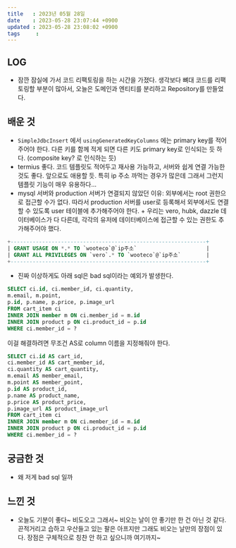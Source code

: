 ```yaml
---
title   : 2023년 05월 28일
date    : 2023-05-28 23:07:44 +0900
updated : 2023-05-28 23:08:02 +0900
tags     : 
---
```

## LOG
- 잠깐 잠실에 가서 코드 리팩토링을 하는 시간을 가졌다. 생각보다 뼈대 코드를 리팩토링할 부분이 많아서, 오늘은 도메인과 엔티티를 분리하고 Repository를 만들었다. 

## 배운 것
- `SimpleJdbcInsert` 에서  `usingGeneratedKeyColumns` 에는 primary key를 적어주어야 한다. 다른 키를 함께 적게 되면 다른 키도 primary key로 인식되는 듯 하다. (composite key? 로 인식하는 듯)
- termius 좋다. 코드 템플릿도 적어두고 재사용 가능하고, 서버와 쉽게 연결 가능한 것도 좋다. 앞으로도 애용할 듯. 특히 ip 주소 까먹는 경우가 많은데 그래서 그런지 템플릿 기능이 매우 유용하다...
- mysql 서버와 production 서버가 연결되지 않았던 이유: 외부에서는 root 권한으로 접근할 수가 없다. 따라서 production 서버를 user로 등록해서 외부에서도 연결할 수 있도록 user 테이블에 추가해주어야 한다. + 우리는 vero, hubk, dazzle 데이터베이스가 다 다른데, 각각의 유저에 데이터베이스에 접근할 수 있는 권한도 추가해주어야 했다.

```sql
+--------------------------------------------------------------+
| GRANT USAGE ON *.* TO `wooteco`@`ip주소`                      |
| GRANT ALL PRIVILEGES ON `vero`.* TO `wooteco`@`ip주소`        |
+--------------------------------------------------------------+
```

- 진짜 이상하게도 아래 sql은 bad sql이라는 예외가 발생한다.
```sql
SELECT ci.id, ci.member_id, ci.quantity, 
m.email, m.point, 
p.id, p.name, p.price, p.image_url
FROM cart_item ci 
INNER JOIN member m ON ci.member_id = m.id
INNER JOIN product p ON ci.product_id = p.id
WHERE ci.member_id = ?
```

이걸 해결하려면 무조건 AS로 column 이름을 지정해줘야 한다.

```sql
SELECT ci.id AS cart_id, 
ci.member_id AS cart_member_id, 
ci.quantity AS cart_quantity,
m.email AS member_email, 
m.point AS member_point, 
p.id AS product_id, 
p.name AS product_name, 
p.price AS product_price, 
p.image_url AS product_image_url 
FROM cart_item ci 
INNER JOIN member m ON ci.member_id = m.id   
INNER JOIN product p ON ci.product_id = p.id   
WHERE ci.member_id = ?
```

## 궁금한 것
- 왜 저게 bad sql 일까

## 느낀 것
- 오늘도 기분이 좋다~ 비도오고 그래서~ 비오는 날이 안 좋기만 한 건 아닌 것 같다. 끈적거리고 습하고 우산들고 있는 팔은 아프지만 그래도 비오는 날만의 장점이 있다. 장점은 구체적으로 칭찬 안 하고 싶으니까 여기까지~